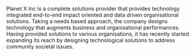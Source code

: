 Planet X Inc is a complete solutions provider that provides technology integrated end-to-end impact oriented and data driven organisational solutions. Taking a needs based approach, the company designs technology that augments business and organisational performances. Having provided solutions to various organisations, it has recently started expanding its reach by designing technological solutions to address community societal issues.
